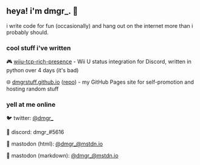 ## heya! i'm dmgr_. 👋

i write code for fun (occasionally) and hang out on the internet more than i probably should.

### cool stuff i've written

🎮 [wiiu-tcp-rich-presence](https://github.com/dmgrstuff/wiiu-tcp-rich-presence) - Wii U status integration for Discord, written in python over 4 days (it's bad)

🌐 [dmgrstuff.github.io](https://dmgrstuff.github.io) ([repo](https://github.com/dmgrstuff/dmgrstuff.github.io)) - my GitHub Pages site for self-promotion and hosting random stuff

### yell at me online

🐦 twitter: [@dmgr_](https://twitter.com/dmgr_)

💬 discord: dmgr_#5616

🐘 mastodon (html): <a rel="me" href="https://mstdn.io/@dmgr_">@dmgr_@mstdn.io</a>

🐘 mastodon (markdown): [@dmgr_@mstdn.io](https://mstdn.io/@dmgr_)
